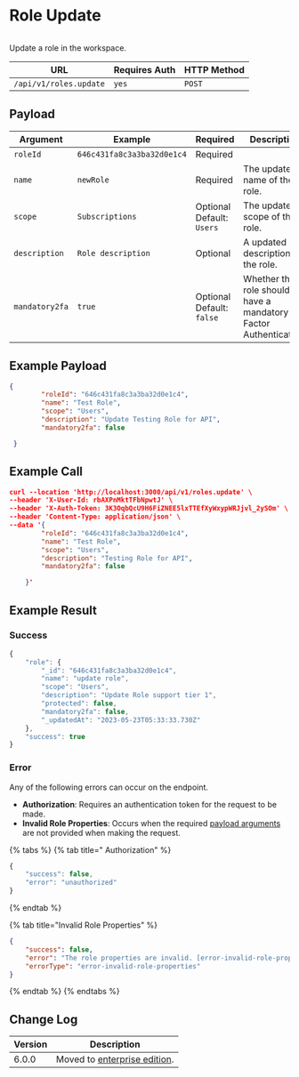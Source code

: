# Role Update

<figure><img src="../../../../../../.gitbook/assets/enterprise.jpg" alt=""><figcaption></figcaption></figure>

Update a role in the workspace.

| URL                    | Requires Auth | HTTP Method |
| ---------------------- | ------------- | ----------- |
| `/api/v1/roles.update` | `yes`         | `POST`      |

## Payload

| Argument       | Example                    | Required                  | Description                                                       |
| -------------- | -------------------------- | ------------------------- | ----------------------------------------------------------------- |
| `roleId`       | `646c431fa8c3a3ba32d0e1c4` | Required                  |                                                                   |
| `name`         | `newRole`                  | Required                  | The updated name of the role.                                     |
| `scope`        | `Subscriptions`            | Optional Default: `Users` | The updated  scope of the role.                                   |
| `description`  | `Role description`         | Optional                  | A updated description for the role.                               |
| `mandatory2fa` | `true`                     | Optional Default: `false` | Whether the role should have a mandatory 2 Factor Authentication. |

## Example Payload

```json
{
        "roleId": "646c431fa8c3a3ba32d0e1c4",
        "name": "Test Role",
        "scope": "Users",
        "description": "Update Testing Role for API",
        "mandatory2fa": false

 }
```

## Example Call

```json
curl --location 'http://localhost:3000/api/v1/roles.update' \
--header 'X-User-Id: rbAXPnMktTFbNpwtJ' \
--header 'X-Auth-Token: 3K3OqbQcU9H6FiZNEE5lxTTEfXyWxypWRJjvl_2ySOm' \
--header 'Content-Type: application/json' \
--data '{
        "roleId": "646c431fa8c3a3ba32d0e1c4",
        "name": "Test Role",
        "scope": "Users",
        "description": "Testing Role for API",
        "mandatory2fa": false

    }'
```

## Example Result

### Success

```javascript
{
    "role": {
        "_id": "646c431fa8c3a3ba32d0e1c4",
        "name": "update role",
        "scope": "Users",
        "description": "Update Role support tier 1",
        "protected": false,
        "mandatory2fa": false,
        "_updatedAt": "2023-05-23T05:33:33.730Z"
    },
    "success": true
}
```

### Error

Any of the following errors can occur on the endpoint.

* **Authorization**: Requires an authentication token for the request to be made.
* **Invalid Role Properties**: Occurs when the required [payload arguments](create-1.md#payload) are not provided when making the request.

{% tabs %}
{% tab title=" Authorization" %}
```javascript
{
    "success": false,
    "error": "unauthorized"
}
```
{% endtab %}

{% tab title="Invalid Role Properties" %}
```json
{
    "success": false,
    "error": "The role properties are invalid. [error-invalid-role-properties]",
    "errorType": "error-invalid-role-properties"
}
```
{% endtab %}
{% endtabs %}

## Change Log

| Version | Description                                                        |
| ------- | ------------------------------------------------------------------ |
| 6.0.0   | Moved to [enterprise edition](https://www.rocket.chat/enterprise). |
